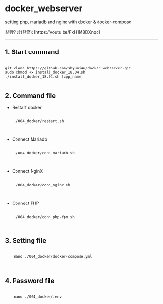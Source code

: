 # docker_webserver
setting php, mariadb and nginx with docker &amp; docker-compose

실행영상(한글): [https://youtu.be/FxH1M8DXngo]

<hr/>

## 1. Start command
<pre>
  <code>
git clone https://github.com/shyuni4u/docker_webserver.git
sudo chmod +x install_docker_18.04.sh
./install_docker_18.04.sh [app_name]
  </code>
</pre>

## 2. Command file

  + Restart docker
  <pre>
    <code>
    ./004_docker/restart.sh
    </code>
  </pre>
  
  + Connect Mariadb
  <pre>
    <code>
    ./004_docker/conn_mariadb.sh
    </code>
  </pre>
  
  + Connect NginX
  <pre>
    <code>
    ./004_docker/conn_nginx.sh
    </code>
  </pre>
  
  + Connect PHP
  <pre>
    <code>
    ./004_docker/conn_php-fpm.sh
    </code>
  </pre>
  
## 3. Setting file
  <pre>
    <code>
    nano ./004_docker/docker-compose.yml
    </code>
  </pre>
  
## 4. Password file
  <pre>
    <code>
    nano ./004_docker/.env
    </code>
  </pre>
